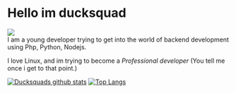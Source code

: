 # Hello im ducksquad

![](https://komarev.com/ghpvc/?username=ducksquaddd&color=yellow)<br>
I am a young developer trying to get into the world of backend development using Php, Python, Nodejs.

I love Linux, and im trying to become a *Professional developer* (You tell me once i get to that point.)


[![Ducksquads github stats](https://github-readme-stats.vercel.app/api?username=ducksquaddd&show_icons=true&theme=radical)](https://github.com/ducksquaddd)
[![Top Langs](https://github-readme-stats.vercel.app/api/top-langs/?username=ducksquaddd&layout=compact&theme=radical)](https://github.com/ducksquaddd)
